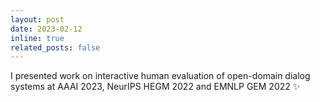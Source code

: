 ```yaml
---
layout: post
date: 2023-02-12
inline: true
related_posts: false
---
```


I presented work on interactive human evaluation of open-domain dialog systems at AAAI 2023, NeurIPS HEGM 2022 and EMNLP GEM 2022 :sparkles:
